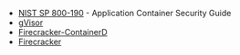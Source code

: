 - [NIST SP 800-190](https://csrc.nist.gov/pubs/sp/800/190/final) - Application Container Security Guide
- [gVisor](https://www.google.com/url?sa=t&rct=j&q=&esrc=s&source=web&cd=&cad=rja&uact=8&ved=2ahUKEwjAla-i0OqDAxVwPEQIHSZvBVoQFnoECAMQAw&url=https%3A%2F%2Fgvisor.dev%2F&usg=AOvVaw3OK9atfTIm_re1XLPJS30C&opi=89978449)
- [Firecracker-ContainerD](https://github.com/firecracker-microvm/firecracker-containerd)
- [Firecracker](https://github.com/firecracker-microvm/firecracker)

